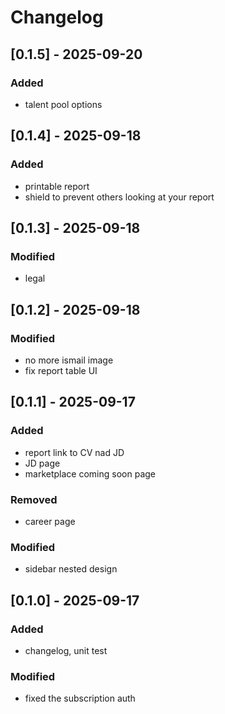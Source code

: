 # Changelog

## [0.1.5] - 2025-09-20
### Added
- talent pool options

## [0.1.4] - 2025-09-18
### Added
- printable report
- shield to prevent others looking at your report

## [0.1.3] - 2025-09-18
### Modified
- legal

## [0.1.2] - 2025-09-18
### Modified
- no more ismail image
- fix report table UI

## [0.1.1] - 2025-09-17
### Added
- report link to CV nad JD
- JD page
- marketplace coming soon page
### Removed
- career page
### Modified
- sidebar nested design

## [0.1.0] - 2025-09-17
### Added
- changelog, unit test
### Modified
- fixed the subscription auth
